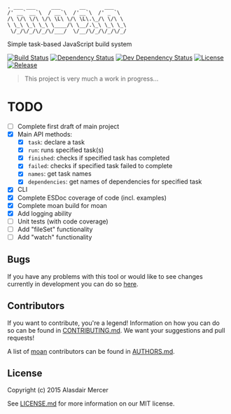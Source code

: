 ```
. ___ ___     ___      __      ___
/' __` __`\  / __`\  /'__`\  /' _ `\
/\ \/\ \/\ \/\ \L\ \/\ \L\.\_/\ \/\ \
\ \_\ \_\ \_\ \____/\ \__/.\_\ \_\ \_\
 \/_/\/_/\/_/\/___/  \/__/\/_/\/_/\/_/
```

Simple task-based JavaScript build system

[![Build Status](https://img.shields.io/travis/neocotic/moan/develop.svg?style=flat-square)](https://travis-ci.org/neocotic/moan)
[![Dependency Status](https://img.shields.io/david/neocotic/moan.svg?style=flat-square)](https://david-dm.org/neocotic/moan)
[![Dev Dependency Status](https://img.shields.io/david/dev/neocotic/moan.svg?style=flat-square)](https://david-dm.org/neocotic/moan#info=devDependencies)
[![License](https://img.shields.io/github/license/neocotic/moan.svg?style=flat-square)](https://github.com/neocotic/moan/blob/master/LICENSE.md)
[![Release](https://img.shields.io/github/tag/neocotic/moan.svg?style=flat-square)](https://github.com/neocotic/moan)

> This project is very much a work in progress...

# TODO

- [ ] Complete first draft of main project
- [x] Main API methods:
  - [x] `task`: declare a task
  - [x] `run`: runs specified task(s)
  - [x] `finished`: checks if specified task has completed
  - [x] `failed`: checks if specified task failed to complete
  - [x] `names`: get task names
  - [x] `dependencies`: get names of dependencies for specified task
- [x] CLI
- [x] Complete ESDoc coverage of code (incl. examples)
- [x] Complete moan build for moan
- [x] Add logging ability
- [ ] Unit tests (with code coverage)
- [ ] Add "fileSet" functionality
- [ ] Add "watch" functionality

## Bugs

If you have any problems with this tool or would like to see changes currently in development you can do so
[here](https://github.com/neocotic/moan/issues).

## Contributors

If you want to contribute, you're a legend! Information on how you can do so can be found in
[CONTRIBUTING.md](https://github.com/neocotic/moan/blob/master/CONTRIBUTING.md). We want your suggestions and pull
requests!

A list of [moan](https://github.com/neocotic/moan) contributors can be found in
[AUTHORS.md](https://github.com/neocotic/moan/blob/master/AUTHORS.md).

## License

Copyright (c) 2015 Alasdair Mercer

See [LICENSE.md](https://github.com/neocotic/moan/blob/master/LICENSE.md) for more information on our MIT license.